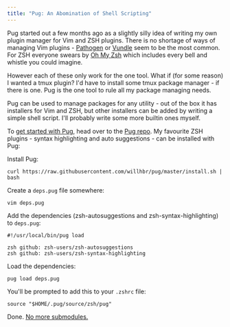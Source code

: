 ```yaml
---
title: "Pug: An Abomination of Shell Scripting"
---
```


Pug started out a few months ago as a slightly silly idea of writing my own plugin manager for Vim and ZSH plugins. There is no shortage of ways of managing Vim plugins - [Pathogen](https://github.com/tpope/vim-pathogen) or [Vundle](https://github.com/VundleVim/Vundle.vim) seem to be the most common. For ZSH everyone swears by [Oh My Zsh](https://github.com/robbyrussell/oh-my-zsh) which includes every bell and whistle you could imagine.

However each of these only work for the one tool. What if (for some reason) I wanted a tmux plugin? I'd have to install some tmux package manager - if there is one. Pug is the one tool to rule all my package managing needs.

Pug can be used to manage packages for any utility - out of the box it has installers for Vim and ZSH, but other installers can be added by writing a simple shell script. I'll probably write some more builtin ones myself.

To [get started with Pug](https://github.com/willhbr/pug/blob/master/README.md), head over to the [Pug repo](https://github.com/willhbr/pug). My favourite ZSH plugins - syntax highlighting and auto suggestions - can be installed with Pug:

Install Pug:

```shell
curl https://raw.githubusercontent.com/willhbr/pug/master/install.sh | bash
```

Create a `deps.pug` file somewhere:

```shell
vim deps.pug
```

Add the dependencies (zsh-autosuggestions and zsh-syntax-highlighting) to `deps.pug`:

```shell
#!/usr/local/bin/pug load

zsh github: zsh-users/zsh-autosuggestions
zsh github: zsh-users/zsh-syntax-highlighting
```

Load the dependencies:

```shell
pug load deps.pug
```

You'll be prompted to add this to your `.zshrc` file:

```shell
source "$HOME/.pug/source/zsh/pug"
```

Done. [No more submodules.](https://github.com/willhbr/dotfiles/commit/32117b215bde38ea70c4818a2ab3764c67a5fe6d)
